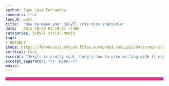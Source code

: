 ```yaml
---
author: Juan Jose Fernandez
comments: true
layout: post
title:  "How to make your Jekyll site more shareable"
date:   2015-10-29 01:34:51 -0400
categories: jekyll social-media
tags:
- DEFAULT
image: https://fernandezjuanjose.files.wordpress.com/2020/04/screen-shot-2020-04-06-at-4.34.12-pm.png 
vertical: Code
excerpt: "Jekyll is pretty cool, here's how to make writing with it easier for others to share on social networks."
excerpt_separator: "<!--more-->"
music:
---
```

<style>
.bar{
    height: 10px;
    background: #bc4e9c;  /* fallback for old browsers */
    background: -webkit-linear-gradient(to top, #f80759, #bc4e9c);  /* Chrome 10-25, Safari 5.1-6 */
    background: linear-gradient(to top, #f80759, #bc4e9c); /* W3C, IE 10+/ Edge, Firefox 16+, Chrome 26+, Opera 12+, Safari 7+ */
    }
</style>

<div class="bar"></div>
